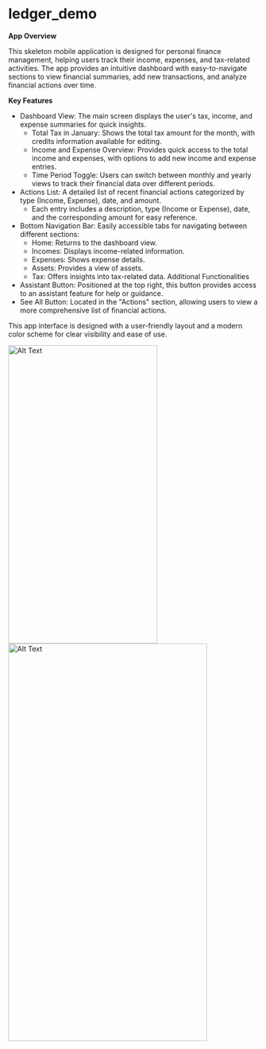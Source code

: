 # ledger_demo

**App Overview**

This skeleton mobile application is designed for personal finance management, helping users track their income, expenses, and tax-related activities. The app provides an intuitive dashboard with easy-to-navigate sections to view financial summaries, add new transactions, and analyze financial actions over time.

**Key Features**

* Dashboard View: The main screen displays the user's tax, income, and expense summaries for quick insights.
    * Total Tax in January: Shows the total tax amount for the month, with credits information available for editing.
    * Income and Expense Overview: Provides quick access to the total income and expenses, with options to add new income and expense entries.
    * Time Period Toggle: Users can switch between monthly and yearly views to track their financial data over different periods.
* Actions List: A detailed list of recent financial actions categorized by type (Income, Expense), date, and amount.
    * Each entry includes a description, type (Income or Expense), date, and the corresponding amount for easy reference.
* Bottom Navigation Bar: Easily accessible tabs for navigating between different sections:
    * Home: Returns to the dashboard view.
    * Incomes: Displays income-related information.
    * Expenses: Shows expense details.
    * Assets: Provides a view of assets.
    * Tax: Offers insights into tax-related data.
Additional Functionalities
* Assistant Button: Positioned at the top right, this button provides access to an assistant feature for help or guidance.
* See All Button: Located in the "Actions" section, allowing users to view a more comprehensive list of financial actions.
  
This app interface is designed with a user-friendly layout and a modern color scheme for clear visibility and ease of use.

<img src="https://github.com/user-attachments/assets/8c57e8bb-7e93-461b-b258-53b68240e0de" alt="Alt Text" width="300" height="600">


<img src="https://github.com/user-attachments/assets/b9e61497-38e5-408a-a1f7-46ce005c9ccf" alt="Alt Text" width="400" height="800">


